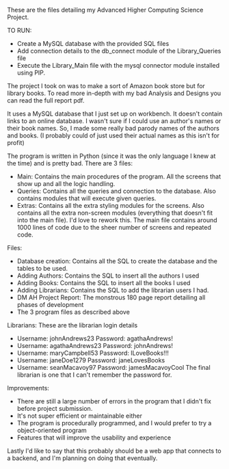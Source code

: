 These are the files detailing my Advanced Higher Computing Science Project.

TO RUN: 
 - Create a MySQL database with the provided SQL files
 - Add connection details to the db_connect module of the Library_Queries file
 - Execute the Library_Main file with the mysql connector module installed using PIP.

The project I took on was to make a sort of Amazon book store but for library books. To read more in-depth with my bad Analysis and Designs you can read the full report pdf.

It uses a MySQL database that I just set up on workbench. It doesn't contain links to an online database.
I wasn't sure if I could use an author's names or their book names. So, I made some really bad parody names of the authors and books. 
(I probably could of just used their actual names as this isn't for profit)

The program is written in Python (since it was the only language I knew at the time) and is pretty bad.
There are 3 files:
 - Main: Contains the main procedures of the program. All the screens that show up and all the logic handling.
 - Queries: Contains all the queries and connection to the database. Also contains modules that will execute given queries.
 - Extras: Contains all the extra styling modules for the screens. Also contains all the extra non-screen modules (everything that doesn't fit into the main file).
I'd love to rework this. The main file contains around 1000 lines of code due to the sheer number of screens and repeated code.

Files:
 - Database creation: Contains all the SQL to create the database and the tables to be used.
 - Adding Authors: Contains the SQL to insert all the authors I used
 - Adding Books: Contains the SQL to insert all the books I used
 - Adding Librarians: Contains the SQL to add the librarian users I had.
 - DM AH Project Report: The monstrous 180 page report detailing all phases of development
 - The 3 program files as described above

Librarians:
These are the librarian login details
 - Username: johnAndrews23       Password: agathaAndrews!
 - Username: agathaAndrews23     Password: johnAndrews!
 - Username: maryCampbell53      Password: ILoveBooks!!!
 - Username: janeDoe1279         Password: janeLovesBooks
 - Username: seanMacavoy97       Password: jamesMacavoyCool
The final librarian is one that I can't remember the password for.

Improvements:
 - There are still a large number of errors in the program that I didn't fix before project submission.
 - It's not super efficient or maintainable either
 - The program is procedurally programmed, and I would prefer to try a object-oriented program
 - Features that will improve the usability and experience

Lastly I'd like to say that this probably should be a web app that connects to a backend, and I'm planning on doing that eventually.
